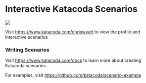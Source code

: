 # Interactive Katacoda Scenarios

[![](http://shields.katacoda.com/katacoda/chriswyatt/count.svg)](https://www.katacoda.com/chriswyatt "Get your profile on Katacoda.com")

Visit https://www.katacoda.com/chriswyatt to view the profile and interactive scenarios

### Writing Scenarios
Visit https://www.katacoda.com/docs to learn more about creating Katacoda scenarios

For examples, visit https://github.com/katacoda/scenario-example
